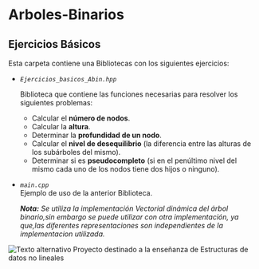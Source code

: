 # Arboles-Binarios
## Ejercicios Básicos

Esta carpeta contiene una Bibliotecas con los siguientes ejercicios:
  
  * *`Ejercicios_basicos_Abin.hpp`*  
    
      Biblioteca que contiene las funciones necesarias para resolver los siguientes problemas:  
      * Calcular el **número de nodos**.  
      * Calcular la **altura**.  
      * Determinar la **profundidad de un nodo**.    
      * Calcular el **nivel de desequilibrio** (la diferencia entre las alturas de los subárboles del mismo).  
      * Determinar si es **pseudocompleto** (si en el penúltimo nivel del mismo cada uno de los nodos tiene dos hijos o ninguno).  
      
  * *`main.cpp`*  
      Ejemplo de uso de la anterior Biblioteca.  
        
      ***Nota:** Se utiliza la implementación Vectorial dinámica del árbol binario,sin embargo se puede utilizar con otra implementación, ya que,las diferentes representaciones son independientes de la implementacion utilizada.*  
   
![Texto alternativo](http://img.fenixzone.net/i/lmTtJ8j.jpeg)
Proyecto destinado a la enseñanza de Estructuras de datos no lineales
